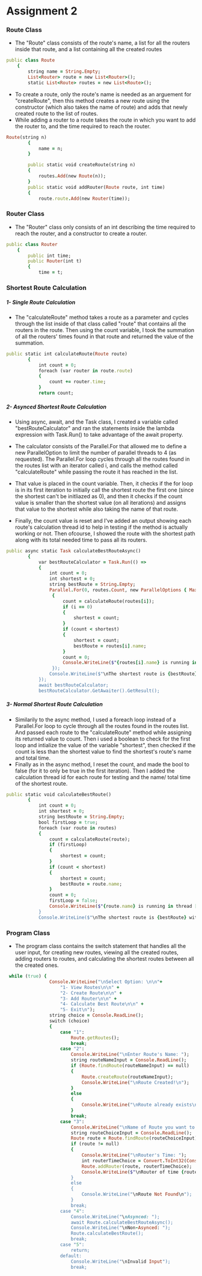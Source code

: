 # Assignment 2
### Route Class
- The "Route" class consists of the route's name, a list for all the routers inside that route, and a list containing all the created routes
```ruby
public class Route
    {
        string name = String.Empty;
        List<Router> route = new List<Router>();
        static List<Route> routes = new List<Route>();
```
- To create a route, only the route's name is needed as an arguement for "createRoute", then this method creates a new route using the constructor (which also takes the name of route) and adds that newly created route to the list of routes.
- While adding a router to a route takes the route in which you want to add the router to, and the time required to reach the router.
```ruby
Route(string n)
        {
            name = n;
        }

        public static void createRoute(string n)
        {
            routes.Add(new Route(n));
        }
        public static void addRouter(Route route, int time)
        {
            route.route.Add(new Router(time));
```
### Router Class
- The "Router" class only consists of an int describing the time required to reach the router, and a constructor to create a router.
```ruby
public class Router
    {
        public int time;
        public Router(int t)
        {
            time = t;
```
### Shortest Route Calculation
##### 1- Single Route Calculation
- The "calculateRoute" method takes a route as a parameter and cycles through the list inside of that class called "route" that contains all the routers in the route. Then using the count variable, I took the summation of all the routers' times found in that route and returned the value of the summation.
```ruby
public static int calculateRoute(Route route)
        {
            int count = 0;
            foreach (var router in route.route)
            {
                count += router.time;
            }
            return count;
```
##### 2- Asynced Shortest Route Calculation
- Using async, await, and the Task class, I created a variable called "bestRouteCalculator" and ran the statements inside the lambda expression with Task.Run() to take advantage of the await property.

- The calculator consists of  the Parallel.For that allowed me to define a new ParallelOption to limit the number of parallel threads to 4 (as requested). The Parallel.For loop cycles through all the routes found in the routes list with an iterator called i, and calls the method called "calculateRoute" while passing the route it has reached in the list.

- That value is placed in the count variable. Then, it checks if the for loop is in its first iteration to initially call the shortest route the first one (since the shortest can't be initliazed as 0), and then it checks if the count value is smaller than the shortest value (on all iterations) and assigns that value to the shortest while also taking the name of that route.

- Finally, the count value is reset and I've added an output showing each route's calculation thread id to help in testing if the method is actually working or not. Then ofcourse, I showed the route with the shortest path along with its total needed time to pass all its routers.
```ruby
public async static Task calculateBestRouteAsync()
        {
            var bestRouteCalculator = Task.Run(() =>
            {
                int count = 0;
                int shortest = 0;
                string bestRoute = String.Empty;
                Parallel.For(0, routes.Count, new ParallelOptions { MaxDegreeOfParallelism = 4 }, i =>
                 {
                     count = calculateRoute(routes[i]);
                     if (i == 0)
                     {
                         shortest = count;
                     }
                     if (count < shortest)
                     {
                         shortest = count;
                         bestRoute = routes[i].name;
                     }
                     count = 0;
                     Console.WriteLine($"{routes[i].name} is running in thread [{Thread.CurrentThread.ManagedThreadId}]");
                 });
                Console.WriteLine($"\nThe shortest route is {bestRoute} with a total time of {shortest}\n");
            });
            await bestRouteCalculator;
            bestRouteCalculator.GetAwaiter().GetResult();
```
##### 3- Normal Shortest Route Calculation
- Similarily to the async method, I used a foreach loop instead of a Parallel.For loop to cycle through all the routes found in the routes list. And passed each route to the "calculateRoute" method while assigning its returned value to count. Then i used a boolean to check for the first loop and intialize the value of the variable "shortest", then checked if the count is less than the shortest value to find the shortest's route's name and total time.
- Finally as in the async method, I reset the count, and made the bool to false (for it to only be true in the first iteration). Then I added the calculation thread id for each route for testing and the name/ total time of the shortest route.
```ruby
public static void calculateBestRoute()
        {
            int count = 0;
            int shortest = 0;
            string bestRoute = String.Empty;
            bool firstLoop = true;
            foreach (var route in routes)
            {
                count = calculateRoute(route);
                if (firstLoop)
                {
                    shortest = count;
                }
                if (count < shortest)
                {
                    shortest = count;
                    bestRoute = route.name;
                }
                count = 0;
                firstLoop = false;
                Console.WriteLine($"{route.name} is running in thread [{Thread.CurrentThread.ManagedThreadId}]");
            }
            Console.WriteLine($"\nThe shortest route is {bestRoute} with a total time of {shortest}\n");
```
### Program Class
- The program class contains the switch statement that handles all the user input, for creating new routes, viewing all the created routes, adding routers to routes, and calculating the shortest routes between all the created ones.
```ruby
 while (true) {
                Console.WriteLine("\nSelect Option: \n\n"+
                    "1- View Routes\n\n" +
                    "2- Create Route\n\n" +
                    "3- Add Router\n\n" +
                    "4- Calculate Best Route\n\n" +
                    "5- Exit\n");
                string choice = Console.ReadLine();
                switch (choice)
                {
                    case "1":
                        Route.getRoutes();
                        break;
                    case "2":
                        Console.WriteLine("\nEnter Route's Name: ");
                        string routeNameInput = Console.ReadLine();
                        if (Route.findRoute(routeNameInput) == null)
                        {
                            Route.createRoute(routeNameInput);
                            Console.WriteLine("\nRoute Created!\n");
                        }
                        else
                        {
                            Console.WriteLine("\nRoute already exists\n");
                        }
                        break;
                    case "3":
                        Console.WriteLine("\nName of Route you want to add a Router to: ");
                        string routeChoiceInput = Console.ReadLine();
                        Route route = Route.findRoute(routeChoiceInput);
                        if (route != null)
                        {
                            Console.WriteLine("\nRouter's Time: ");
                            int routerTimeChoice = Convert.ToInt32(Console.ReadLine());
                            Route.addRouter(route, routerTimeChoice);
                            Console.WriteLine($"\nRouter of time {routerTimeChoice} has been added to {Route.getName(route)}\n");
                        }
                        else
                        {
                            Console.WriteLine("\nRoute Not Found\n");
                        }
                        break;
                    case "4":
                        Console.WriteLine("\nAsynced: ");
                        await Route.calculateBestRouteAsync();
                        Console.WriteLine("\nNon-Asynced: ");
                        Route.calculateBestRoute();
                        break;
                    case "5":
                        return;
                    default:
                        Console.WriteLine("\nInvalid Input");
                        break;
```
